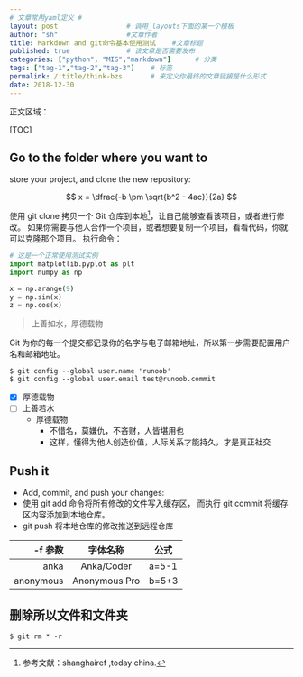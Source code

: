 ```yaml
---
# 文章常用yaml定义 #
layout: post                 # 调用_layouts下面的某一个模板
author: "sh"                 #文章作者      
title: Markdown and git命令基本使用测试    #文章标题
published: true              # 该文章是否需要发布
categories: ["python", "MIS","markdown"]      # 分类
tags: ["tag-1","tag-2","tag-3"]    # 标签
permalink: /:title/think-bzs       # 来定义你最终的文章链接是什么形式
date: 2018-12-30
---
```


正文区域：

[TOC]

## Go to the folder where you want to ##
store your project, and clone the new repository:

$$
x = \dfrac{-b \pm \sqrt{b^2 - 4ac}}{2a}
$$

使用 git clone 拷贝一个 Git 仓库到本地[^1]，让自己能够查看该项目，或者进行修改。
如果你需要与他人合作一个项目，或者想要复制一个项目，看看代码，你就可以克隆那个项目。 执行命令：
```python
# 这是一个正常使用测试实例
import matplotlib.pyplot as plt
import numpy as np

x = np.arange(9)
y = np.sin(x)
z = np.cos(x)
```
>上善如水，厚德载物

Git 为你的每一个提交都记录你的名字与电子邮箱地址，所以第一步需要配置用户名和邮箱地址。
```
$ git config --global user.name 'runoob'
$ git config --global user.email test@runoob.commit
```
+ [x] 厚德载物
+ [ ] 上善若水
  - 厚德载物
    * 不惜名，莫嫌仇，不吝财，人皆堪用也
    * 这样，懂得为他人创造价值，人际关系才能持久，才是真正社交

## Push it ##
* Add, commit, and push your changes:
* 使用 git add 命令将所有修改的文件写入缓存区， 而执行 git commit 将缓存区内容添加到本地仓库。
* git push 将本地仓库的修改推送到远程仓库

| -f 参数    |         字体名称         |   公式   |
| --------: | :-------------------: | ---- |
| anka        |        Anka/Coder       |  a=5-1   |
| anonymous   |      Anonymous Pro      |   b=5+3  |

## 删除所以文件和文件夹 ##
```
$ git rm * -r
```

[^1]: 参考文献：shanghairef ,today china.
